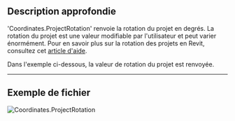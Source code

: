 ## Description approfondie
'Coordinates.ProjectRotation' renvoie la rotation du projet en degrés. La rotation du projet est une valeur modifiable par l'utilisateur et peut varier énormément. Pour en savoir plus sur la rotation des projets en Revit, consultez cet [article d'aide](https://help.autodesk.com/view/RVT/2025/FRA/?guid=GUID-C240FF71-D7D4-42C0-981C-4931C7A5E50C).

Dans l'exemple ci-dessous, la valeur de rotation du projet est renvoyée.

___
## Exemple de fichier

![Coordinates.ProjectRotation](./Revit.Elements.Coordinates.ProjectRotation_img.jpg)

